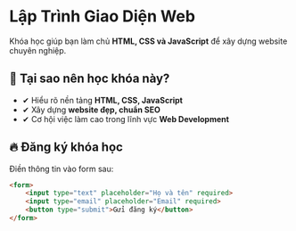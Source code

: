 # Lập Trình Giao Diện Web

Khóa học giúp bạn làm chủ **HTML, CSS và JavaScript** để xây dựng website chuyên nghiệp.

## 🚀 Tại sao nên học khóa này?
- ✔ Hiểu rõ nền tảng **HTML, CSS, JavaScript**
- ✔ Xây dựng **website đẹp, chuẩn SEO**
- ✔ Cơ hội việc làm cao trong lĩnh vực **Web Development**

## 🔥 Đăng ký khóa học
Điền thông tin vào form sau:

```html
<form>
    <input type="text" placeholder="Họ và tên" required>
    <input type="email" placeholder="Email" required>
    <button type="submit">Gửi đăng ký</button>
</form>
